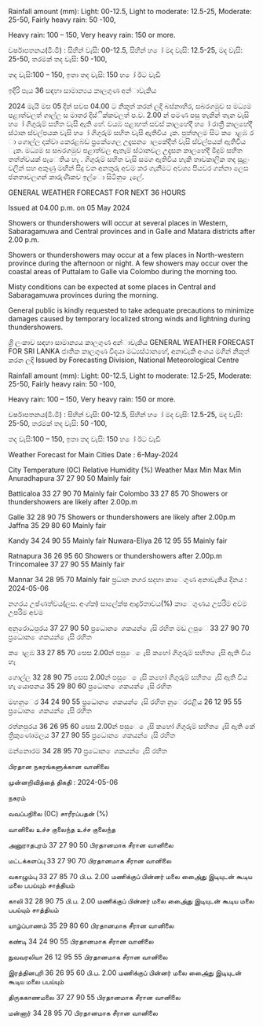 Rainfall amount (mm): Light: 00-12.5, Light to moderate: 12.5-25, Moderate: 25-50, Fairly heavy rain: 50 -100,

Heavy rain: 100 – 150, Very heavy rain: 150 or more.

වර්ෂාපතනය(මි.මී) : සිහින් වැසි: 00-12.5, සිහින් හ ෝ මද වැසි: 12.5-25, මද වැසි: 25-50, තරමක් තද වැසි: 50 -100,

තද වැසි:100 – 150, ඉතා තද වැසි: 150 හ ෝ ඊට වැඩි

ඉදිරි පැය 36 සඳහා සාමාන්‍යය කාලගුණ අන්‍ාවැකිය

2024 මැයි මස 05 දින්‍ සවස 04.00 ට නිකුත් කරන්‍ ලදි බස්නාහිර, සබරගමුව ස මධ්‍යම පළාත්වලත් ගාල්ල ස මාතර දිස්ික්කවලත් ප.ව. 2.00 න් පමණ පසු තැනින් තැන වැසි හ ෝ ගිගුරුම් සහිත වැසි ඇති හේ. වයඹ පළාහත් සවස් කාලහේදී හ ෝ රාත්‍රී කාලහේදී ස්ථාන ස්වල්පයක වැසි හ ෝ ගිගුරුම් සහිත වැසි ඇතිවිය ැක. පුත්තලම සිට ක ොළඹ ර ා ගොල්ල දක්වා කෙරළබඩ ප්‍රකේශෙල උදෑසන ොලකේදීත් වැසි ස්වල්පයක් ඇතිවිය ැක. මධ්‍යම ස සබරගමුව පළාත්වල ඇතැම් ස්ථානවල උදෑසන කාලහේදී මීදුම් සහිත තත්ත්වයක් පැෙතිය හැ . ගිගුරුම් සහිත වැසි සමග ඇතිවිය හැකි තාවකාලික තද සුළං වලින් සහ අකුණු මඟින් සිදු වන අනතුරු අවම කර ගැනීමට අවශ්‍ය පියවර ගන්නා ලෙස ජනතාවලගන් කාරුණිකව ඉල්ො සිටිනු ෙැලේ.

GENERAL WEATHER FORECAST FOR NEXT 36 HOURS

Issued at 04.00 p.m. on 05 May 2024

Showers or thundershowers will occur at several places in Western, Sabaragamuwa and Central provinces and in Galle and Matara districts after 2.00 p.m.

Showers or thundershowers may occur at a few places in North-western province during the afternoon or night. A few showers may occur over the coastal areas of Puttalam to Galle via Colombo during the morning too.

Misty conditions can be expected at some places in Central and Sabaragamuwa provinces during the morning.

General public is kindly requested to take adequate precautions to minimize damages caused by temporary localized strong winds and lightning during thundershowers.

ශ්‍රී ලංකාව සඳහා සාමාන්‍යය කාලගුණ අන්‍ාවැකිය GENERAL WEATHER FORECAST FOR SRI LANKA ජාතික කාලගුණ විදයා මධ්‍යස්ථානහේ, අනාවැකි අංශය මගින් නිකුත් කරන ලදි Issued by Forecasting Division, National Meteorological Centre

Rainfall amount (mm): Light: 00-12.5, Light to moderate: 12.5-25, Moderate: 25-50, Fairly heavy rain: 50 -100,

Heavy rain: 100 – 150, Very heavy rain: 150 or more.

වර්ෂාපතනය(මි.මී) : සිහින් වැසි: 00-12.5, සිහින් හ ෝ මද වැසි: 12.5-25, මද වැසි: 25-50, තරමක් තද වැසි: 50 -100,

තද වැසි:100 – 150, ඉතා තද වැසි: 150 හ ෝ ඊට වැඩි

Weather Forecast for Main Cities Date : 6-May-2024

City Temperature (0C) Relative Humidity (%) Weather Max Min Max Min Anuradhapura 37 27 90 50 Mainly fair

Batticaloa 33 27 90 70 Mainly fair Colombo 33 27 85 70 Showers or thundershowers are likely after 2.00p.m

Galle 32 28 90 75 Showers or thundershowers are likely after 2.00p.m Jaffna 35 29 80 60 Mainly fair

Kandy 34 24 90 55 Mainly fair Nuwara-Eliya 26 12 95 55 Mainly fair

Ratnapura 36 26 95 60 Showers or thundershowers after 2.00p.m Trincomalee 37 27 90 55 Mainly fair

Mannar 34 28 95 70 Mainly fair ප්‍රධාන නගර සදහා කාෙගුණ අනාවැකිය දිනය : 2024-05-06

නගරය උෂ්ණත්වය(ලස. අංශ්‍ක) සාලේක්ෂ ආර්ද්‍රතාවය(%) කාෙගුණය උපරිම අවම උපරිම අවම

අනුරොධපුරය 37 27 90 50 ප්‍රධොන ෙශකයන් ෙැසි රහිත මඩ ලපුෙ 33 27 90 70 ප්‍රධොන ෙශකයන් ෙැසි රහිත

ක ොළඹ 33 27 85 70 සෙස 2.00න් පසුෙ ෙැසි කහෝ ගිගුරුම් සහිත ෙැසි ඇති විය හැ

ගොල්ල 32 28 90 75 සෙස 2.00න් පසුෙ ෙැසි කහෝ ගිගුරුම් සහිත ෙැසි ඇති විය හැ යොපනය 35 29 80 60 ප්‍රධොන ෙශකයන් ෙැසි රහිත

මහනුෙර 34 24 90 55 ප්‍රධොන ෙශකයන් ෙැසි රහිත නුෙරඑළිය 26 12 95 55 ප්‍රධොන ෙශකයන් ෙැසි රහිත

රත්නපුරය 36 26 95 60 සෙස 2.00න් පසුෙ ෙැසි කහෝ ගිගුරුම් සහිත ෙැසි ඇති කේ ත්‍රිකුණොමලය 37 27 90 55 ප්‍රධොන ෙශකයන් ෙැසි රහිත

මන්නොරම 34 28 95 70 ප්‍රධොන ෙශකයන් ෙැසි රහිත

பிரதான நகரங்களுக்கான வானிலை

முன்னறிவித்தை் திகதி : 2024-05-06

நகரம்

வவப்பநிலை (0C) சாரீரப்பதன் (%)

வானிலை உச்ச குலைந்த உச்ச குலைந்த

அனுராதபுரம் 37 27 90 50 பிரதானமாக சீரான வானிலை

மட்டக்களப்பு 33 27 90 70 பிரதானமாக சீரான வானிலை

வகாழும்பு 33 27 85 70 பி.ப. 2.00 மணிக்குப் பின்னர் மலை அை்ைது இடியுடன் கூடிய மலை பபய்யும் சாத்தியம்

காலி 32 28 90 75 பி.ப. 2.00 மணிக்குப் பின்னர் மலை அை்ைது இடியுடன் கூடிய மலை பபய்யும் சாத்தியம்

யாழ்ப்பாணம் 35 29 80 60 பிரதானமாக சீரான வானிலை

கண்டி 34 24 90 55 பிரதானமாக சீரான வானிலை

நுவவரலியா 26 12 95 55 பிரதானமாக சீரான வானிலை

இரத்தினபுரி 36 26 95 60 பி.ப. 2.00 மணிக்குப் பின்னர் மலை அை்ைது இடியுடன் கூடிய மலை பபய்யும்

திருககாணமலை 37 27 90 55 பிரதானமாக சீரான வானிலை

மன்னார் 34 28 95 70 பிரதானமாக சீரான வானிலை